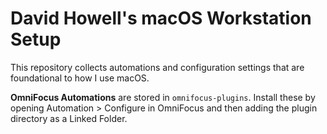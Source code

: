 # David Howell's macOS Workstation Setup

This repository collects automations and configuration settings that are foundational to how I use macOS.

**OmniFocus Automations** are stored in `omnifocus-plugins`. Install these by opening Automation > Configure in OmniFocus and then adding the plugin directory as a Linked Folder.
